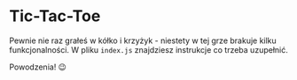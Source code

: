 # Tic-Tac-Toe

Pewnie nie raz grałeś w kółko i krzyżyk - niestety w tej grze brakuje kilku funkcjonalności. W pliku `index.js` znajdziesz instrukcje co trzeba uzupełnić.

Powodzenia! 😉
